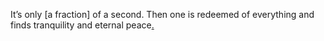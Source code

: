 It’s only [a fraction] of a second. Then one is redeemed of everything and finds tranquility and eternal peace[.](https://github.com/synacktech/NovusMap/blob/master/Novusmap.pub.user.js)
